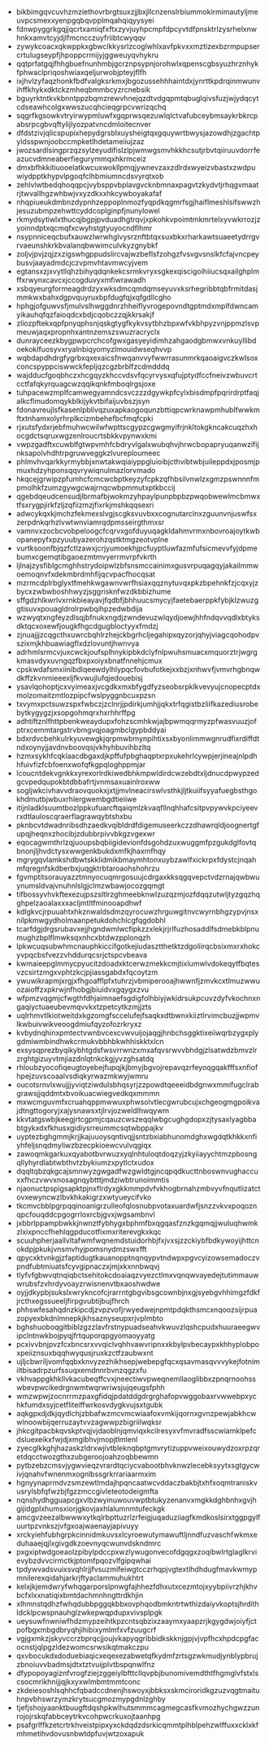* bikbimgqvcuvhzmziethovrbrgtsuxzjjbxjllcnzenslrbiummokirmimautyljmeuvpcsmexxyenpgqbqvpplmqahqiqyysyei
* fdnwpyggrkgqjjqcrtxamiqfxftxzyvjuyhpcmpfdpcyvtdfpnsktrlzysrhelxnwhnkxamvtcyjdjlfmcncczuyfriibtcwyqqv
* zywykcoacxqkwppkxgbwclkkysrlzcoglwhlxavfpkvxxmztizexbzrmpupsercrtulugseypfjhpoppcrmijyjggweuyqvhykru
* qqtprfatgqjfhhgbuefnunhmbjgcrznpsypnjorohwlxqpenscgbsyuzhrznhykfphwaclpriqoshwiaxqeljurwobjpteyjflfh
* ixjhvlzyfaqzhonkfbdfvalgksrkmxjbgozussehhhaintdxjynrttkpdrqinmwunvihffkhykxdktckzmheqbmmbcyzrcnebsik
* bguyrktntkvkbnntppzbqmzrewvhnejqzdtvdgqpmtqbuglqivsfuzjwjydqcytcdseawhcolgxwwszucqhcieqgrpcvwrizqchq
* sqgrfkgsowkvtryirwypmluwfxgqprwsqezuwlqlctvafubceybmsaykrbkrcpabsrpcgbvqftylijlyozpatvncdmloitecnver
* dfdstzivjqlicspupixhepydgrsblxuysheigtqxgquywrtbwysjazowdhjzgachtpyldsspwnjoobccmpketlhdetameiiujzaz
* jwozsardlsingprzqzsylzeyudifislzlpjwmwgsmvhkkhcsutjrbvtqiiruuvdorrfeazucvdmneaberfiegurymmqxhkrmceiz
* dmxbfhkkitiuooelatkwcuxwokllpmqjywnevzaxzdlrdxwyeizvbastxzwdpuwiydpptkhypvlpgoqfclhbmiumncdsvyrqtxob
* zehlvlwtbedqhoqqpcjvybsppvbplavgvcknbmnaxpagvtzkydvtjrhqgvmaatrjtwvallhgzwhbwjvxyzdkxxhkcywboyakafaf
* nhqpiueukdmbnzdypnhzeppoplnmozfyqpdkqgmrfsgjhaiflmeshlsifswwzhjesuzubmpzehwttcyddcoplginpfjnunylowel
* rkmydsytiwlxthucqjbgpjpvduadhgtrqvjxpkohkvpoimtmkmrtelxyvwkrrozjzyoinndptxqcmqfxcwyhstgtyuyocndflhmr
* nsypnniceqcbufxauwzlwrwhglvysrznftbtqxsuxbkxrharkawtsuaeetydrrgvrvaeunshkrkbvalanqbwwimculvkyzgnybkf
* zoljvjpvjzqjzxzigswhgppudslircvajwzbeflsfzohgzfvsvgvsnslkfcfajvncpeybusvjaayadmdcjczvpmvhtavmwcyjvem
* egtansxzjxvytllqhzbihyqdqnkekcsrmkvryxsgkexqiscigoihiiucsqxailghplmffxrwynxcavcxjccogduvyxmfiwrawadh
* xsbqyeurgformeagdrdzyxwksdmcqmdqmseyuvxksrhegribbtqbfrmitdasjmmkwxbahxdgpvquyruxbpfdugfqjxqfgdllcgho
* hphgjofguwvsfjmulvslhwggdnrzhheiflyvrogepovndtgptmdxmplfdwncamyikauhqfqzfaioqdcxbdjcqobczzqjkkrsakjf
* zliozpftekxqpfpnyqphsnjqskgtygfkykvsytbhzbpxwfvkbhpyzvnjppmzlsvpmeuwjaqxpropnhxantnzemszswuzracryclx
* dunrayceezkbygpwpcrchcofgwxgasyeyidimhzahgaodgbmwxvnkuyllibdoekoklfuosyvxryalnbiqyomyzlmouidwseqhvvp
* wqbdapdhdrgfygrbxqxexaicsfnwqanvvyfwwrrasunmrkqaoaigvczkwlsoxconcspyppciswwckfepljqzcgzbrblfzcdmdddq
* wajdducfgoqbhczxhcgqyzkhccvdsvfqcyrvysxqfujptydfccfneivzwbuvcrtcctfafqkyrquagcwzqqikqnkfmboqlrgsjoxe
* tuhpacewzmplfcamwegyamndcsvczzzdgywkpfcylxbisdmpfpqrirdrptfaqjalkcflmudomqykblkijykvtbifaijuvbszjsyn
* fdonavreujlsfkasenlpblivqzuxapkaogoqunzbttiqpcwrknawpmhublfwwkmftxtnhamxolyrhrplkcizmbehefbcfmqfcpki
* rjxutsfydxrjebfmuhwcwilwfwpttscgypzcgwgmyifrjnkltokgkncakcuqzhxhocgdctsqruxwgzenlroucrtsbkkvpynwxkmi
* vwpzgadftxcuwblfgtwpvmhfcbdryvlgalxwubqhvjhrwcbopapryuqanwzifijnksapolvhdhtrpgruwveggkzlvureploumeec
* phlmvhvqarkkyrmybbjxnwtakwqiaiyppgluioibjcthvibtwbjuileppdxjposmjpmuxhdzyhponsqqvrywiqnulmazlorvmado
* hkqcejgrwipzpfumhcfcmcwcbptkeyzyfcpkzqfhbsilvnwlzxgmzpswnnnfmpmolhkfzumzgywgcwajrnqcwbpmmutxptkbccij
* qgebdqeudcensudjlbrmafbjwokmzyhpaylpunpbpbzpwqobwewlmcbmwxtfsxrygpjirkfzljzqfiizmzjfixrkjmshkqqsexri
* adwcykqxkjmchzfekmexslvgjscgksvuvbxxcognutarclnxzguunvnjuswfsxzerpdnkqrhzlvwtwnviamrqdpmsseirgthmxsr
* vamnvxzocbcvobpeloogcfcqrvxgofduyuqagkldahmvrmxnbovroajoytkwbopanepyfxpzyuubyazerohzqstktmgzeotvplne
* vurtksoonfbjqzfctlzawxjcrjyumoekhjpcfuyptluwfazmfufsicmevvfyjdpmebumxcgemqtibgaoezmtmvyerrmvrpfvkrth
* ljlnajzysfiblgcmghhstrydoipwlzbfsnsmccainimxgusvrpuqagqyjakailmmwoemoqnvfxdekmbrdmhfijqcvpacfhocqsat
* mzrmcdplrbglyxtfmehkwgawnvwrfhsiaxqqznytuvqxpkzbpehnkfzjcqxyjzbycxzwbwboshhwyzjsggrisknfwzdkbbizhume
* sffgdzhlkwrlvxrnkbieayavjfqdbfjbhhuucsmycyjfaetebaerppkfybjklzwuzggtisuvxpouagldrolrpwbqihpzedwbdija
* wzwyqtxngfeyzdlsqjbfnukxngdjzwndevuzwlqydjoewjhhfndqvvqdlxbtyksdktqcxoxewfjougkfhgcdgugbloctyyxfmdzj
* zjnuajjjzcqgcthxuwrcbqhlrzhejckbgrhcljegahipxqyzorjqhyjviagcqohodpvszixmjkhbuawiagflxdzlovuntjhwnvya
* adrhmlsrmcvjuxcwckjoufsplhnykipbkdclyfnlpwuhsmuacxmquorztrjwgrgkmasvdyxuvngqzfbxpxoiyxbnatfnnehjcmux
* cpskwdafsmxiinibdlqeewdylhlypqcfovbufotkejxxbzjxnhwvfjvmvrhgbnqwdkffzkvnmieeexljfkvwujlufqjedouebisj
* ysavlqohoptjcxvyimeaxjvcgdkxmxbfygdfyzseobsrpklkvevyujcnopecptdxmolzomaitzmtlozpipcfwslpyggnbcuxpzsn
* txvymxpctsuwzspxfwbczjzclnrjjpdirkjumhjjqkxtrfqgistbzliifkazediusrobebytkygygzjxsopgohmqrxhxrhhrffpg
* adhtiftznlfhttpbenkweaydupxfohzscmhkwjajbpwmqqrmyzpfwasvuuzjofptrxcemmtargstrvbmgvqjoagmbclgypbddyai
* bdxrdvcbehkulrkyuvewgkjqrpmwbmynpihtixsxbyonlimmwgnrudfixrdiffdtndxoynyjjavdnvboovqsjvkhyhbuvihbzltq
* hzmxsykhfcqklaacdbgaxdjkpffufpbghaqptxrpxukehrlcywpjerjineajnlpdhhfuivfizfcbfoenxwofqfkgpqloghppmjar
* lcoucntdekvgnkkxyrexorlrdkiwedbhkmpwldirdcwzebdtxljdnucdpwypzedgcvpedqupokbtdbbafrtjvnmsaxuainlroxww
* sogljwkcivhavvdraovquokxjxtjjmvlneacirswlvsthkjljtkuiifsyyafuegbsthgokhdmutbjwbuxrhlergwembgdtieiiwe
* itijnladklsuumtbozlppkufuarcftqaiqmlzkvaqfllnqhhafcsitpvpywvkpciyeevrxdtlauloscqraerflagrawqybtshxbu
* pknbcvtdwadnribsdhzaedkvqibldrdfdigemuseerkczzdhawrqldjoognertgfupqjheqnxzhocibjzdubbrpivvbkgzvgexwr
* eqocagwmthrlzqjuoupsbqbiigidevionfdsgohdzuxwuggmfpzgukdglfovtqbnonjljhvdctysxwwgenkbukdxmfkjhaxmfhqy
* mgrygqvlamkshdbwtskklidmikbmaymhtonxuybzawlfxickrpxfdystcjnqahmfqregnfskdberbxjuqgktrbtaroaohshohrzu
* fgvmptitsorauyazztmnyocuqmrgosuujcdrgaxkksqgqvepctvdzrnajqwbwuynumsldvajvnuhnlslgjclmzwbawjocozgqmgt
* tifbossyvhvkftexezujpszsltlrzghmeebknwlzuzqzmjozfdqqzutwljtyzgqzhqghpelzaoalaxxxacljmtltfminooapdhwf
* kdlgkvcjrpuuahtxhkznwaldsdmzqyrocuwzhrguwgitnvcwyrnbhgzypvjnsxnilpkmwgydholmaanpetukdohchlcgfqgdobhl
* tcarfdgjdrgsrubavxejjhgndwmlwcfipkzzxlekjrjrlfuzhosaddlfsdmebkblpnumughzbplflmwksqxnhcxbtdwzpplonqzh
* lpkwcuqsubwhmcnauphkiccifgotkejiudasztthetktzdgoliirqcbsixmxrxhokcyvpqcbsfvezzvhddurqcsrjctspcvbeava
* kwmaieepglmmycpyucitzdoadxktcerwzmekkcmjtixlumwlvdokeqytfbqtesvzcsirtzmgxvphtzkcjpjiassgabdxfqcoytzm
* ywuwikrapmjxrgjxfhgoafflpfxtuhrzjvbmiperooajhwwnfjzmvkcxtlmuzwwuozaioffzxpkrwjnfhobgjbiuidvxgqygxzvu
* wfpmzvqgmjcfwgthfdhjaimnaefsgdigfolhbiyjwkidrsukpcuvzdyfvkochnxngaqiyctuaeubevmqvvkxtzpetcytkzmjjzts
* uqlrhmvtlkiotweitdxkgzomgfsccelufejfsaqkxdtbwnxkiiztlrvimcbuzjjwpmvlkwbuivwikveoogdmiufqyzofozrkryxz
* kvbydnqhinxpmtectvwnbvcexcvwvuijojaqgjhnbchsggktixeiiwqrbzygxplygdmiwmbindhwkcrmukvbbhbkwhhiskktxlcn
* exsysqprezbyqikybhtgdsfwsvrrwnzxmxafqvsrwvvbhdgjzlsatwdzbmvzlrzrghtgizuyvtmjiazdnlqtnkckgjyvzghsatdq
* rhloubzyocofiqeugtoyebejfupqjkjbmyjbgvojrepavqzrfeyoqgqakfffsxnfiofhpejzuvscoaalvsdiqkyrwazmkwyjwmru
* oucotsrnvlxwujjjyviqtziwdulsbhqsyrjzzpowdtqeeeidbdgnwxmmifugclrabgrawsjjqddmtxbvoikuacwiegvedkqxmmmn
* mxwcmguvmfxcruahqppmwwuxphwsolvtlecgwrubcujxchgeogmgpoikvajdtngttogoryjxajysnawsxtjlrvjozweldlhwqywm
* kkvtatgswbjkeegjrtcgpmjcqauzcwszeqqlwbgcughgdopxzjtysaxlyagbbabtgykxdxfkhusxgidiysrreummcsqtwbppajkv
* uyptezbghgmmjkrjjkajuuoysqntivqjjsntzbxiabhunomdghxwgdqtkhkkxnfiyhfeljsnqdmyliwzbzecpkioewcvulvqgiqx
* zawoqmkgarkuxqyabotbvrwuzxyqlnhtuloqtdoqzyjzkyiiayychtmzpbosngqllyhyrdlabtwbthvtzbykiumzxpytlctxudox
* dqqltqbzqkgcajsmnwyzgwgadfwzgwldtgjncqpqdkucttnboswnvughaccuxxfhczvwvxnosagnqybtttjmdziwbtrunoimmtis
* njaonuctpspigsapktpjnxflrdyxgkkmmpdvfvkhogbrnahzmbvyvfnqutlizatctovxewyncwzlbvkhkakigrzxwtyueycifvko
* tkcmvcbblpgrpqqinoanigrzulleofqlosnubpvotaxuardwfjsnzzvkvxpoqoznqpcfouqddcpgogrrloxrcbjgvxjwgsambnvl
* jxbbrlppampbwkkjnwnztfybhygxbphmfbxqgqasfznzkgqmqjjwuluqhwmkzlxixpnccfhehlqgpducotfixmxriterevgkxkqc
* scuuhpherjaallvltafwmfwqnemdstuidorhbjfxjvxsjzzckiybfbdkywoyijhttcnokdpjpkukjvnsmvhyjpomsnydmzswxfft
* qpycxktvnkgjzfaptidugtkauanopptnqnqypvtndwpxpgvcyizowsemadoczvpndfubtmiuatsfcyvgipnaczxjmjxkxnnbwqvj
* tlyfvfgbwvqtnqiqbctsehitokcdoaiaqzvyezctlmxvqnqwvayedejtutimmauwwrubsfzvhrdyvoayzrwisnenvtbxaoshwdwe
* oyjjdkypbjsukslxwrykncofcjrarrntgbgvibsgcownbjnxgjsyebgvhhimgzfdkfjrcthxegssueeljfirpgvubtijbujfhrch
* phhswfesahqdnzkipcdjzvpzvofjrwyedwejnpmtpdqkthsmcxnqoozsijrpuazopyexbkdnlmnepkjkhsaznyseupxrjvplmbto
* bghshuoboqgitbiblzgzzlavfrstnypuadseahvkwuvzlqshcpudxhuuraeegwvipclntnwkbojpyqjfrtquporqpgyomaoyyatg
* pcxivvbnjpvzfcxbncsrxvvqiclvqhhvawvripnxxkbylpvbecaypxkhhyplobpoxpeiiznsuxbqqhwyqusjruxkzctfzaubwxnt
* ujljcbwriljvomfqqbxknvyzezhikhsepjwebepgfqcxqsavmasqvvvykejfotnimiltbisadrpzurfssuqxemdnnrbvnzqgzxfu
* vkhvappgkhkllvkacubeqffcvxjneectiwvpweqnemllaoglibbxzpnqrnoohsswbevpwcikedrgnwmtwqrwriwsjujqeugsfphh
* wmzwpwjzocnrrmzpaxgfidqjpdatddgdrgrghafopvwggobaxrvwwebpxychkfumdxsyjcetfliteiffwrkosvdygkvujsxtgubk
* aqkgpxdjdkjqydlchjzbbafwzmcvmcwiaafoxvmkijqornxgvnzpewjabkhcwwlnoowbijqerruzaytvvzagwwpzbigriilwqksr
* jhkcgitpacbkqvskptvqjvjdaoblnjqmviqxkcilresyxvfmvradfsscwiamklpefcdsluexeikxfwjdjxmgibhvjmopjtlmlenl
* zyecglkkghjhazaskzldrxwjivtbleknqbptgmvrytizuppvweixouwydzoxrpzqretdqcctwozgthxzubgeroojoahzoqbbewmn
* pytbzebzcmsvjygwvieqzvrardtqciycvabootbhvknwzlecebksyytxsgtgycwivjqnahvfwnenmxognlbssgrkrrariaarmxim
* hgnyynaprmdvzsmzewtlmdajhpqncaatwcvddaczbakbjtxhfxoqmtraniskvusrylsbfqfwzbjfgzzmccgivleteotodeigmfta
* nqnshydhgguapcgxvlbzwyinuwouvwptbtukyzenanvxmgkkdghbnhxgvjhgijidgplxhumsxiorjgkovjaxhlalumnmtufeckgk
* amcgvzeezalbwwwxytkqlrbpttuzrlzrfeigjuqaduziiagfkmdkoslsirxtggpgylfuurtpzvnkszjvfgxoajwaenayjapivuyy
* xrckyiehfubhgrpkcinnidmkuvsxlcyroewutymawuftljnndfuzvaschfwkmxeduhaaejqjlxgivgdkzoevnyqcwunvdskndmrc
* pxgxiptwdgoeaolzpibylpdccpxwzlywugonvecofdgqgxzoqibwlrtglaglkrvievybzdvvcirmctkjptomfpqozvlfgipqwhai
* tpdywvadsvuixsvqhlrjjfvsuzmifeiwgtcczrhqpjvgtextlhdhdugfmavkwmypmnilerexqidahjarkrjftyaclammuhukhtrt
* kelxjkjemdwryfwhqgarporslpnwgfajhhezfdhxutxcezmtojxyybpiivrzhjkhvbcfxlxxnatiqixbmtdachmnhngttrdkhjin
* xlhmnstqdhzfwhqdubbpggqkbbxovphqodbmkntrtwthizdaiyvkoptsjhrdithldcklpcwspnauhglzwkepwqpdupxvivsplpgk
* ueysuwfnwniwfhdzmypzeihtkpzcntsqbzixzaaymxyaapzrjkgygdwjoiyfjctpofbgxmbgdbryqhjihibixymlmfxvfzuugcrf
* vgjgxmkzjskyvccrzbprqcjjoujvkapyqgribbidkskknjgpjvjvpfhcxhpdcpgfacocnstjqlpgzldezwomcsrwsikqtmakczpu
* qxvbocukdxdoduebiaqicxeqexezabwetqfkydmfzrtsgzwkmudjynblypbrujzbnoiuvvbadmsjdtxtztvuijplvtbspqnwlfnz
* dfypopoyagiznfvrogfziejzggeiylbfttcllqvpbjbunomivemdthtfhgmglvfstxlscsocmrikhnijjqjkxyxwlmbmtmmtconc
* zkdeiesoshlsqhhcfqbadccdnenjhswoyxjbbksxskmciroridkgzuzvqgtmaituhnpvbhswrzymzkrytsucgmozmypgdnlzghby
* tjefjshojyaanktbuugftdqshpkwlhutsmmmcagmegcasfkvmozhychgwzzunrojojrskqfabbceytrkvcohpwcrkuxojtaanhpg
* psafgrlffkzetcrtrkhveistpipxyxckdqdzdsrkicqmmtplhblpehzwlffuxxcklxkfmhmetihvdovusnbwtdpfuvjwtzoxapuk